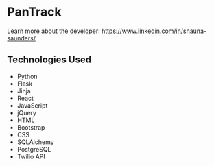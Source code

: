 # PanTrack

Learn more about the developer: https://www.linkedin.com/in/shauna-saunders/

## Technologies Used
- Python
- Flask
- Jinja
- React
- JavaScript
- jQuery
- HTML
- Bootstrap
- CSS
- SQLAlchemy
- PostgreSQL
- Twilio API